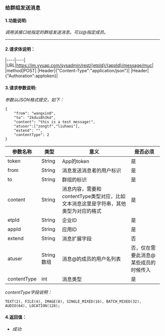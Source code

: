 ### 给群组发送消息

#### 1.功能说明:
*调用该接口给指定的群组发送消息。可以@指定成员。*
***

#### 2.请求体说明：

|----|----|
|URL|https://im.yyuap.com/sysadmin/rest/{etpId}/{appId}/message/muc|
|method|POST|
|Header|{"Content-Type":"application/json"}|
|Header|{"Authoration":apptoken}|

#### 3.请求参数说明:

*参数以JSON格式提交，如下：*

	{
		"from": "wangxin0",
		"to": "2kdui8h3kd",
		"content": "this is a test message!",
		"atuser":["zongtf","liuhaoi"],
		"extend": "",
		"contentType": 2
	}

|参数名称|类型|意义|是否必须|
|----|----|----|----|
|token|String|App的token|是|
|from|String|消息发送消息者的用户标识|是|
|to|String|群组的标识|是|
|content|String|消息内容，需要和contentType类型对应，比如文本消息这里是字符串，其他类型为对应的格式|是|
|etpId|String|企业ID|是|
|appId|String|应用ID|是|
|extend|String|消息扩展字段|否|
|atuser|String数组|消息@的成员的用户名列表|否，仅在需要此消息@某些成员的时候传入|
|contentType|int|消息类型|是|

*contentType字段说明：*

    TEXT(2), FILE(4), IMAGE(8), SINGLE_MIXED(16), BATCH_MIXED(32), AUDIO(64), LOCATION(128);

#### 4.返回值：

- *成功:*

	